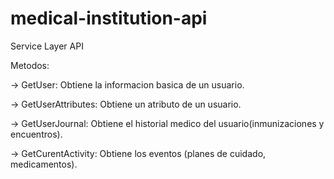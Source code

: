 # medical-institution-api
Service Layer API

Metodos:

-> GetUser: Obtiene la informacion basica de un usuario.

-> GetUserAttributes: Obtiene un atributo de un usuario.

-> GetUserJournal: Obtiene el historial medico del usuario(inmunizaciones y encuentros).

-> GetCurentActivity: Obtiene los eventos (planes de cuidado, medicamentos).

